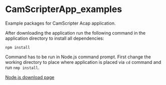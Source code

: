 # CamScripterApp_examples
Example packages for CamScripter Acap application.

After downloading the application run the following command in the application directory to install all dependencies:
```
npm install
```
Command has to be run in Node.js command prompt. First change the working directory to place where application is placed via `cd` command and run `nmp install`.

[Node.js download page](https://nodejs.org/)